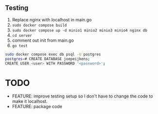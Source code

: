 ## Testing
1. Replace nginx with localhost in main.go
2. `sudo docker compose build`
3. `sudo docker compose up -d minio1 minio2 minio3 minio4 nginx db`
4. `cd server`
5. comment out init from main.go
5. `go test`

```bash
sudo docker compose exec db psql -U postgres
postgres=# CREATE DATABASE joepeijkens;
CREATE USER <user> WITH PASSWORD '<password>';
```

# TODO 
- FEATURE: improve testing setup so I don't have to change the code to make it localhost.
- FEATURE: package code
